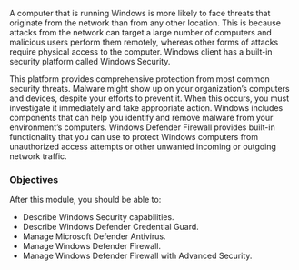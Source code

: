 A computer that is running Windows is more likely to face threats that originate from the network than from any other location. This is because attacks from the network can target a large number of computers and malicious users perform them remotely, whereas other forms of attacks require physical access to the computer. Windows client has a built-in security platform called Windows Security.

This platform provides comprehensive protection from most common security threats. Malware might show up on your organization’s computers and devices, despite your efforts to prevent it. When this occurs, you must investigate it immediately and take appropriate action. Windows includes components that can help you identify and remove malware from your environment’s computers. Windows Defender Firewall provides built-in functionality that you can use to protect Windows computers from unauthorized access attempts or other unwanted incoming or outgoing network traffic.

### Objectives

After this module, you should be able to:

 -  Describe Windows Security capabilities.
 -  Describe Windows Defender Credential Guard.
 -  Manage Microsoft Defender Antivirus.
 -  Manage Windows Defender Firewall.
 -  Manage Windows Defender Firewall with Advanced Security.
